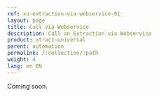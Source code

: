 ```yaml
---
ref: xu-extraction-via-webservice-01
layout: page
title: Call via Webservice
description: Call an Extraction via Webservice
product: xtract-universal
parent: automation
permalink: /:collection/:path
weight: 4
lang: en_EN
---
```


Coming soon.